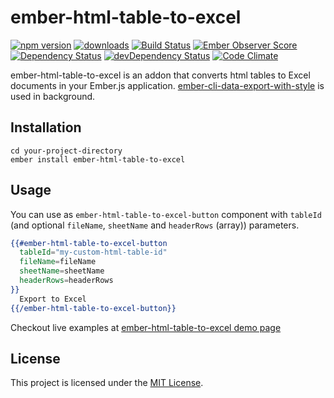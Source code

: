 ember-html-table-to-excel
==============================================================================

[![npm version](https://badge.fury.io/js/ember-html-table-to-excel.svg)](https://badge.fury.io/js/ember-html-table-to-excel.svg)
[![downloads](https://img.shields.io/npm/dm/ember-html-table-to-excel.svg?style=flat-square)](https://img.shields.io/npm/dm/ember-html-table-to-excel.svg?style=flat-square)
[![Build Status](https://travis-ci.org/ahmetemrekilinc/ember-html-table-to-excel.svg?branch=master)](https://travis-ci.org/ahmetemrekilinc/ember-html-table-to-excel.svg?branch=master)
[![Ember Observer Score](https://emberobserver.com/badges/ember-html-table-to-excel.svg)](https://emberobserver.com/badges/ember-html-table-to-excel.svg)
[![Dependency Status](https://david-dm.org/ahmetemrekilinc/ember-html-table-to-excel.svg)](https://david-dm.org/ahmetemrekilinc/ember-html-table-to-excel.svg)
[![devDependency Status](https://david-dm.org/ahmetemrekilinc/ember-html-table-to-excel/dev-status.svg)](https://david-dm.org/ahmetemrekilinc/ember-html-table-to-excel/dev-status.svg)
[![Code Climate](https://codeclimate.com/github/ahmetemrekilinc/ember-html-table-to-excel/badges/gpa.svg)](https://codeclimate.com/github/ahmetemrekilinc/ember-html-table-to-excel/badges/gpa.svg)

ember-html-table-to-excel is an addon that converts html tables to Excel documents in your Ember.js application.
[ember-cli-data-export-with-style](https://github.com/ahmetemrekilinc/ember-cli-data-export) is used in background.

Installation
------------------------------------------------------------------------------

```
cd your-project-directory
ember install ember-html-table-to-excel
```

Usage
------------------------------------------------------------------------------

You can use as `ember-html-table-to-excel-button` component with `tableId` (and optional `fileName`, `sheetName` and `headerRows` (array)) parameters.
```hbs
{{#ember-html-table-to-excel-button
  tableId="my-custom-html-table-id"
  fileName=fileName
  sheetName=sheetName
  headerRows=headerRows
}}
  Export to Excel
{{/ember-html-table-to-excel-button}}
```

Checkout live examples at [ember-html-table-to-excel demo page](https://ahmetemrekilinc.github.io/ember-html-table-to-excel-demo/)

License
------------------------------------------------------------------------------

This project is licensed under the [MIT License](LICENSE.md).
